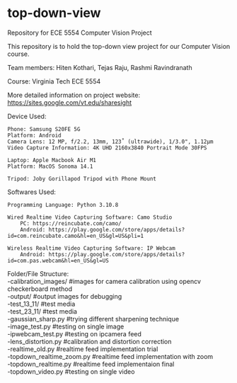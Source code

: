# top-down-view
Repository for ECE 5554 Computer Vision Project

This repository is to hold the top-down view project for our Computer Vision course.

Team members: Hiten Kothari, Tejas Raju, Rashmi Ravindranath

Course: Virginia Tech ECE 5554

More detailed information on project website: https://sites.google.com/vt.edu/sharesight

Device Used:

    Phone: Samsung S20FE 5G
    Platform: Android
    Camera Lens: 12 MP, f/2.2, 13mm, 123˚ (ultrawide), 1/3.0", 1.12µm
    Video Capture Information: 4K UHD 2160x3840 Portrait Mode 30FPS

    Laptop: Apple Macbook Air M1
    Platform: MacOS Sonoma 14.1

    Tripod: Joby Gorillapod Tripod with Phone Mount

Softwares Used:

    Programming Language: Python 3.10.8

    Wired Realtime Video Capturing Software: Camo Studio
        PC: https://reincubate.com/camo/
        Android: https://play.google.com/store/apps/details?id=com.reincubate.camo&hl=en_US&gl=US&pli=1

    Wireless Realtime Video Capturing Software: IP Webcam
        Android: https://play.google.com/store/apps/details?id=com.pas.webcam&hl=en_US&gl=US

Folder/File Structure: <br />
    -calibration_images/         #images for camera calibration using opencv checkerboard method <br />
    -output/                     #output images for debugging <br />
    -test_13_11/                 #test media<br /> 
    -test_23_11/                 #test media<br />
    -gaussian_sharp.py           #trying different sharpening technique<br />
    -image_test.py               #testing on single image<br />
    -ipwebcam_test.py            #testing on ipcamera feed<br />
    -lens_distortion.py          #calibration and distortion correction <br />
    -realtime_old.py             #realtime feed implementation trial<br />
    -topdown_realtime_zoom.py    #realtime feed implementation with zoom<br />
    -topdown_realtime.py         #realtime feed implementaion final<br />
    -topdown_video.py            #testing on single video<br />
